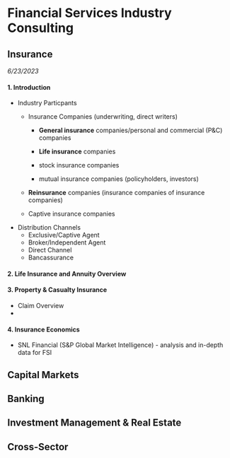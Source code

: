 # Financial Services Industry Consulting
## Insurance
*6/23/2023*
#### 1. Introduction
* Industry Particpants
  - Insurance Companies (underwriting, direct writers)
    - __General insurance__ companies/personal and commercial (P&C) companies
    - __Life insurance__ companies
   
    - stock insurance companies
    - mutual insurance companies (policyholders, investors)
   
  - __Reinsurance__ companies (insurance companies of insurance companies)
  - Captive insurance companies
* Distribution Channels
  - Exclusive/Captive Agent
  - Broker/Independent Agent
  - Direct Channel
  - Bancassurance
#### 2. Life Insurance and Annuity Overview
#### 3. Property & Casualty Insurance
* Claim Overview
* 



#### 4. Insurance Economics
* SNL Financial (S&P Global Market Intelligence) - analysis and in-depth data for FSI


## Capital Markets
## Banking
## Investment Management & Real Estate
## Cross-Sector

